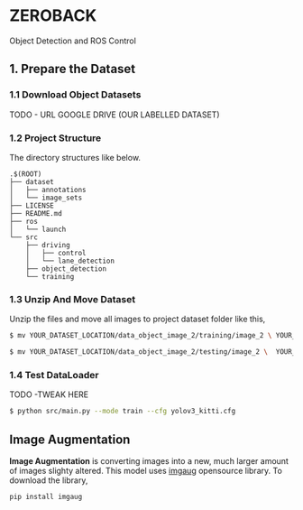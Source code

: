 # ZEROBACK
Object Detection and ROS Control

## 1. Prepare the Dataset
### 1.1 Download Object Datasets
TODO - URL GOOGLE DRIVE (OUR LABELLED DATASET)
### 1.2 Project Structure
The directory structures like below.
```
.$(ROOT)
├── dataset
│   ├── annotations
│   └── image_sets
├── LICENSE
├── README.md
├── ros
│   └── launch
└── src
    ├── driving
    │   ├── control
    │   └── lane_detection
    ├── object_detection
    └── training
```

### 1.3 Unzip And Move Dataset
Unzip the files and move all images to project dataset folder like this,
```bash
$ mv YOUR_DATASET_LOCATION/data_object_image_2/training/image_2 \ YOUR_PROJECT_ROOT_DIR/dataset/training/image_sets

$ mv YOUR_DATASET_LOCATION/data_object_image_2/testing/image_2 \  YOUR_PROJECT_ROOT_DIR/dataset/testing/image_sets
```

### 1.4 Test DataLoader
TODO -TWEAK HERE
```bash
$ python src/main.py --mode train --cfg yolov3_kitti.cfg
```

## Image Augmentation
**Image Augmentation** is converting images into a new, much larger amount of images slighty altered.
This model uses [imgaug](https://www.github.com/aleju/imgaug) opensource library. To download the library,
```bash
pip install imgaug
```

